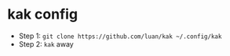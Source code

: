 # kak config

* Step 1: `git clone https://github.com/luan/kak ~/.config/kak`
* Step 2: `kak` away

